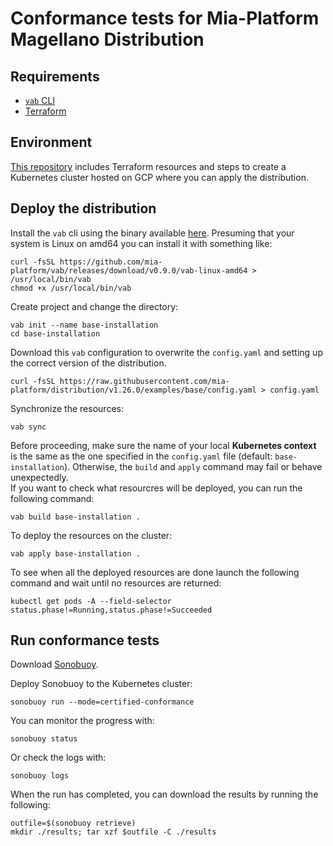 # Conformance tests for Mia-Platform Magellano Distribution

## Requirements

- [`vab` CLI](https://github.com/mia-platform/vab)
- [Terraform](https://developer.hashicorp.com/terraform/downloads)

## Environment

[This repository](https://github.com/mia-platform/k8s-conformance-cluster) includes Terraform
resources and steps to create a Kubernetes cluster hosted on GCP where you can apply the distribution.

## Deploy the distribution

Install the `vab` cli using the binary available [here](https://github.com/mia-platform/vab/releases/tag/v0.9.0).
Presuming that your system is Linux on amd64 you can install it with something like:

```shell
curl -fsSL https://github.com/mia-platform/vab/releases/download/v0.9.0/vab-linux-amd64 > /usr/local/bin/vab
chmod +x /usr/local/bin/vab
````

Create project and change the directory:

```shell
vab init --name base-installation
cd base-installation
```

Download this `vab` configuration to overwrite the `config.yaml` and setting up the correct version of the
distribution.

```shell
curl -fsSL https://raw.githubusercontent.com/mia-platform/distribution/v1.26.0/examples/base/config.yaml > config.yaml
```

Synchronize the resources:

```shell
vab sync
```

Before proceeding, make sure the name of your local **Kubernetes context** is the same as the one specified
in the `config.yaml` file (default: `base-installation`). Otherwise, the `build` and `apply` command
may fail or behave unexpectedly.  
If you want to check what resourcres will be deployed, you can run the following command:

```shell
vab build base-installation .
```

To deploy the resources on the cluster:

```shell
vab apply base-installation .
```

To see when all the deployed resources are done launch the following command and wait until no resources are returned:

```shell
kubectl get pods -A --field-selector status.phase!=Running,status.phase!=Succeeded
```

## Run conformance tests

Download [Sonobuoy](https://github.com/vmware-tanzu/sonobuoy).

Deploy Sonobuoy to the Kubernetes cluster:

```shell
sonobuoy run --mode=certified-conformance
```

You can monitor the progress with:

```shell
sonobuoy status
```

Or check the logs with:

```shell
sonobuoy logs
```

When the run has completed, you can download the results by running the following:

```shell
outfile=$(sonobuoy retrieve)
mkdir ./results; tar xzf $outfile -C ./results
```
